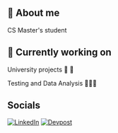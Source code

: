 ## :leaves: About me 
CS Master's student  
  
  
  
  
## :palm_tree: Currently working on
University projects :construction_worker: :construction:
  
Testing and Data Analysis 👨🏻‍🔬
  
  
## Socials
[![LinkedIn](https://img.shields.io/badge/LinkedIn-0A66C2?style=for-the-badge&logo=linkedin&logoColor=white)](https://www.linkedin.com/in/carlo-baretta-10213933b)
[![Devpost](https://img.shields.io/badge/Devpost-000000?style=for-the-badge&logo=devpost&logoColor=white)](https://devpost.com/carlobaretta)
